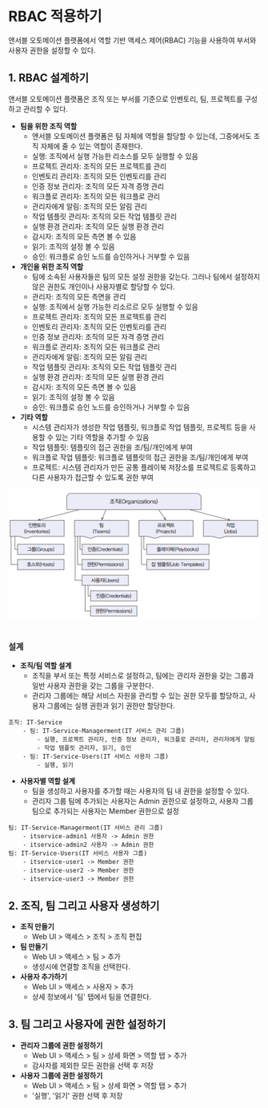 # RBAC 적용하기

앤서블 오토메이션 플랫폼에서 역할 기반 액세스 제어(RBAC) 기능을 사용하여 부서와 사용자 권한을 설정할 수 있다.

## 1. RBAC 설계하기

앤서블 오토메이션 플랫폼은 조직 또는 부서를 기준으로 인벤토리, 팀, 프로젝트를 구성하고 관리할 수 있다.

 - __팀을 위한 조직 역할__
    - 앤서블 오토메이션 플랫폼은 팀 자체에 역할을 할당할 수 있는데, 그중에서도 조직 자체에 줄 수 있는 역할이 존재한다.
    - 실행: 조직에서 실행 가능한 리소스를 모두 실행할 수 있음
    - 프로젝트 관리자: 조직의 모든 프로젝트를 관리
    - 인벤토리 관리자: 조직의 모든 인벤토리를 관리
    - 인증 정보 관리자: 조직의 모든 자격 증명 관리
    - 워크플로 관리자: 조직의 모든 워크플로 관리
    - 관리자에게 알림: 조직의 모든 알림 관리
    - 작업 템플릿 관리자: 조직의 모든 작업 템플릿 관리
    - 실행 환경 관리자: 조직의 모든 실행 환경 관리
    - 감시자: 조직의 모든 측면 볼 수 있음
    - 읽기: 조직의 설정 볼 수 있음
    - 승인: 워크플로 승인 노드를 승인하거나 거부할 수 있음
 - __개인을 위한 조직 역할__
    - 팀에 소속된 사용자들은 팀의 모든 설정 권한을 갖는다. 그러나 팀에서 설정하지 않은 권한도 개인이나 사용자별로 할당할 수 있다.
    - 관리자: 조직의 모든 측면을 관리
    - 실행: 조직에서 실행 가능한 리소르르 모두 실행할 수 있음
    - 프로젝트 관리자: 조직의 모든 프로젝트를 관리
    - 인벤토리 관리자: 조직의 모든 인벤토리를 관리
    - 인증 정보 관리자: 조직의 모든 자격 증명 관리
    - 워크플로 관리자: 조직의 모든 워크플로 관리
    - 관리자에게 알림: 조직의 모든 알림 관리
    - 작업 템플릿 관리자: 조직의 모든 작업 템플릿 관리
    - 실행 환경 관리자: 조직의 모든 실행 환경 관리
    - 감시자: 조직의 모든 측면 볼 수 있음
    - 읽기: 조직의 설정 볼 수 있음
    - 승인: 워크플로 승인 노드를 승인하거나 거부할 수 있음
 - __기타 역할__
    - 시스템 관리자가 생성한 작업 템플릿, 워크플로 작업 템플릿, 프로젝트 등을 사용할 수 있는 기타 역할을 추가할 수 있음
    - 작업 템플릿: 템플릿의 접근 권한을 조/팀/개인에게 부여
    - 워크플로 작업 템플릿: 워크플로 템플릿의 접근 권한을 조/팀/개인에게 부여
    - 프로젝트: 시스템 관리자가 만든 공통 플레이북 저장소를 프로젝트로 등록하고 다른 사용자가 접근할 수 있도록 권한 부여

<div align="center">
    <img src="./images/19-1.PNG">
</div>
<br/>

### 설계

 - __조직/팀 역할 설계__
    - 조직을 부서 또는 특정 서비스로 설정하고, 팀에는 관리자 권한을 갖는 그룹과 일반 사용자 권한을 갖는 그룹을 구분한다.
    - 관리자 그룹에는 해당 서비스 자원을 관리할 수 있는 권한 모두를 할당하고, 사용자 그룹에는 실행 권한과 읽기 권한만 할당한다.
```
조직: IT-Service
    - 팀: IT-Service-Managerment(IT 서비스 관리 그룹)
        - 실행, 프로젝트 관리자, 인증 정보 관리자, 워크플로 관리자, 관리자에게 알림
        - 작업 템플릿 관리자, 읽기, 승인
    - 팀: IT-Service-Users(IT 서비스 사용자 그룹)
        - 실행, 읽기
```

 - __사용자별 역할 설계__
    - 팀을 생성하고 사용자를 추가할 때는 사용자의 팀 내 권한을 설정할 수 있다.
    - 관리자 그룹 팀에 추가되는 사용자는 Admin 권한으로 설정하고, 사용자 그룹 팀으로 추가되는 사용자는 Member 권한으로 설정
```
팀: IT-Service-Managerment(IT 서비스 관리 그룹)
    - itservice-admin1 사용자 -> Admin 권한
    - itservice-admin2 사용자 -> Admin 권한
팀: IT-Service-Users(IT 서비스 사용자 그룹)
    - itservice-user1 -> Member 권한
    - itservice-user2 -> Member 권한
    - itservice-user3 -> Member 권한
```

## 2. 조직, 팀 그리고 사용자 생성하기

 - __조직 만들기__
    - Web UI > 액세스 > 조직 > 조직 편집
 - __팀 만들기__
    - Web UI > 액세스 > 팀 > 추가
    - 생성시에 연결할 조직을 선택한다.
 - __사용자 추가하기__
    - Web UI > 액세스 > 사용자 > 추가
    - 상세 정보에서 '팀' 탭에서 팀을 연결한다.

## 3. 팀 그리고 사용자에 권한 설정하기

 - __관리자 그룹에 권한 설정하기__
    - Web UI > 액세스 > 팀 > 상세 화면 > 역할 탭 > 추가
    - 감사자를 제외한 모든 권한을 선택 후 저장
 - __사용자 그룹에 권한 설정하기__
    - Web UI > 액세스 > 팀 > 상세 화면 > 역할 탭 > 추가
    - '실행', '읽기' 권한 선택 후 저장
